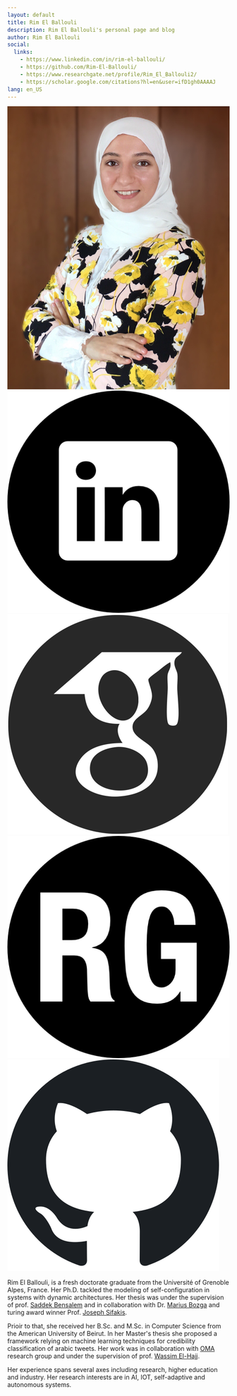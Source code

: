```yaml
---
layout: default
title: Rim El Ballouli
description: Rim El Ballouli's personal page and blog
author: Rim El Ballouli
social:
  links:
    - https://www.linkedin.com/in/rim-el-ballouli/
    - https://github.com/Rim-El-Ballouli/
    - https://www.researchgate.net/profile/Rim_El_Ballouli2/
    - https://scholar.google.com/citations?hl=en&user=ifD1gh0AAAAJ
lang: en_US
---
```


<!--[Saddek Bensalem](https://www-verimag.imag.fr/~bensalem/)
[Marius Bozga](http://www-verimag.imag.fr/~bozga/)
[Joseph Sifakis](https://www-verimag.imag.fr/~bensalem/)
[OMA](http://oma-project.azurewebsites.net/)
[Wassim El-Hajj](https://staff.aub.edu.lb/~we07/index.htm)-->


<div id="col-1" >
	<img id="profile" src="/assets/images/protrait.jpg">
	<div  class="social-media-icon-container">
		<a href="https://www.linkedin.com/in/rim-el-ballouli/"><img  class="social-media-icon" src="/assets/images/li.png"></a>
		<a href="https://scholar.google.com/citations?hl=en&user=ifD1gh0AAAAJ"><img  class="social-media-icon" src="/assets/images/gs.png"></a>
		<a href="https://www.researchgate.net/profile/Rim_El_Ballouli2"><img  class="social-media-icon" src="/assets/images/rg.png"></a>
		<a href="https://github.com/Rim-El-Ballouli/Rim-El-Ballouli.github.io"><img  class="social-media-icon" src="/assets/images/gh.png"></a>
	</div>
</div>
<div id="col-2">
	<p> Rim El Ballouli, is a fresh doctorate graduate from the Universit&eacute;  of Grenoble Alpes, France. Her Ph.D. 
		tackled the modeling of self-configuration in systems with dynamic architectures. Her thesis was under the 
		supervision of prof. <a href="https://www-verimag.imag.fr/~bensalem/">Saddek Bensalem</a> and in collaboration 
		with Dr. <a href="http://www-verimag.imag.fr/~bozga/">Marius Bozga</a> and turing award winner 
		Prof. <a href="http://www-verimag.imag.fr/PEOPLE/Joseph.Sifakis/">Joseph Sifakis</a>.
		</p>
	<p> Prioir to that, she received her B.Sc. and M.Sc. in Computer Science from the American University of Beirut. In her 
		Master's thesis she proposed a framework relying on machine learning techniques for credibility classification of arabic tweets. 
		Her work was in collaboration with <a href="http://oma-project.azurewebsites.net/">OMA</a> research group and under the 
		supervision of prof. <a href="https://staff.aub.edu.lb/~we07/index.htm">Wassim El-Hajj</a>. 
		</p>
	Her experience spans several axes including research, higher education and industry. Her research interests are 
		in AI, IOT, self-adaptive and autonomous systems.
</div>
